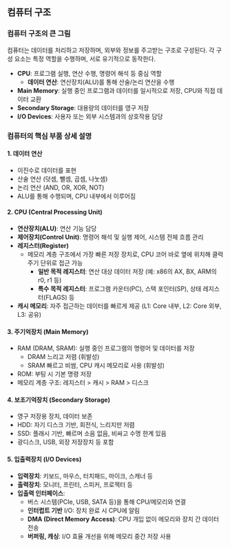 
## 컴퓨터 구조

### 컴퓨터 구조의 큰 그림
컴퓨터는 데이터를 처리하고 저장하며, 외부와 정보를 주고받는 구조로 구성된다.
각 구성 요소는 특정 역할을 수행하며, 서로 유기적으로 동작한다.

- **CPU**: 프로그램 실행, 연산 수행, 명령어 해석 등 중심 역할
  - **데이터 연산**: 연산장치(ALU)를 통해 산술/논리 연산을 수행
- **Main Memory**: 실행 중인 프로그램과 데이터를 일시적으로 저장, CPU와 직접 데이터 교환
- **Secondary Storage**: 대용량의 데이터를 영구 저장
- **I/O Devices**: 사용자 또는 외부 시스템과의 상호작용 담당

### 컴퓨터의 핵심 부품 상세 설명

#### 1. 데이터 연산
- 이진수로 데이터를 표현
- 산술 연산 (덧셈, 뺄셈, 곱셈, 나눗셈)
- 논리 연산 (AND, OR, XOR, NOT)
- ALU를 통해 수행되며, CPU 내부에서 이루어짐

#### 2. CPU (Central Processing Unit)
- **연산장치(ALU)**: 연산 기능 담당
- **제어장치(Control Unit)**: 명령어 해석 및 실행 제어, 시스템 전체 흐름 관리
- **레지스터(Register)**
  - 메모리 계층 구조에서 가장 빠른 저장 장치로, CPU 코어 바로 옆에 위치해 클럭 주기 단위로 접근 가능
    - **일반 목적 레지스터**: 연산 대상 데이터 저장 (예: x86의 AX, BX, ARM의 r0, r1 등)
    - **특수 목적 레지스터**: 프로그램 카운터(PC), 스택 포인터(SP), 상태 레지스터(FLAGS) 등
- **캐시 메모리**: 자주 접근하는 데이터를 빠르게 제공 (L1: Core 내부, L2: Core 외부, L3: 공유)

#### 3. 주기억장치 (Main Memory)
- RAM (DRAM, SRAM): 실행 중인 프로그램의 명령어 및 데이터를 저장
  - DRAM 느리고 저렴 (휘발성)
  - SRAM 빠르고 비쌈, CPU 캐시 메모리로 사용 (휘발성)
- ROM: 부팅 시 기본 명령 저장
- 메모리 계층 구조: 레지스터 > 캐시 > RAM > 디스크

#### 4. 보조기억장치 (Secondary Storage)
- 영구 저장용 장치, 데이터 보존
- HDD: 자기 디스크 기반, 회전식, 느리지만 저렴
- SSD: 플래시 기반, 빠르며 소음 없음, 비싸고 수명 한계 있음
- 광디스크, USB, 외장 저장장치 등 포함

#### 5. 입출력장치 (I/O Devices)
- **입력장치**: 키보드, 마우스, 터치패드, 마이크, 스캐너 등
- **출력장치**: 모니터, 프린터, 스피커, 프로젝터 등
- **입출력 인터페이스**:
  - 버스 시스템(PCIe, USB, SATA 등)을 통해 CPU/메모리와 연결
  - **인터럽트 기반** I/O: 장치 완료 시 CPU에 알림
  - **DMA (Direct Memory Access)**: CPU 개입 없이 메모리와 장치 간 데이터 전송
  - **버퍼링, 캐싱**: I/O 효율 개선을 위해 메모리 중간 저장 사용


